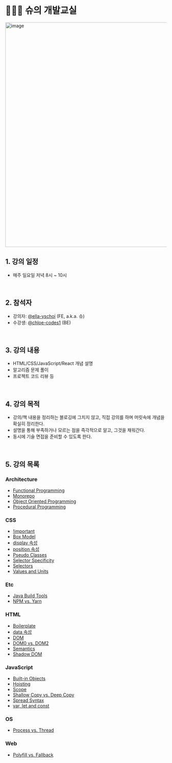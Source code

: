 # 👩🏻‍🏫 슈의 개발교실

<p align="left" width="100%"><img width="700" alt="image" src="https://github.com/ella-yschoi/TIL/assets/123397411/32d2cb31-8231-45cb-9df4-37dca40b3284">

<br/>

## 1. 강의 일정

- 매주 일요일 저녁 8시 ~ 10시

<br/>

## 2. 참석자

- 강의자: [@ella-yschoi](https://github.com/ella-yschoi) (FE, a.k.a. 슈)
- 수강생: [@chloe-codes1](https://github.com/chloe-codes1) (BE)

<br/>

## 3. 강의 내용

- HTML/CSS/JavaScript/React 개념 설명
- 알고리즘 문제 풀이
- 프로젝트 코드 리뷰 등

<br/>

## 4. 강의 목적

- 강의/책 내용을 정리하는 블로깅에 그치지 않고, 직접 강의를 하며 머릿속에 개념을 확실히 정리한다.
- 설명을 통해 부족하거나 모르는 점을 즉각적으로 알고, 그것을 채워간다.
- 동시에 기술 면접을 준비할 수 있도록 한다.

<br/>

## 5. 강의 목록

### Architecture

- [Functional Programming](/Architecture/functional_programming.md)
- [Monorepo](/Architecture/monorepo.md)
- [Object Oriented Programming](/Architecture/object_oriented_programming.md)
- [Procedural Programming](/Architecture/procedural_programming.md)

### CSS

- [!important](/CSS/!important.md)
- [Box Model](/CSS/box_model.md)
- [display 속성](/CSS/display.md)
- [position 속성](/CSS/position.md)
- [Pseudo Classes](/CSS/pseudo_classes.md)
- [Selector Specificity](/CSS/selector_specificity.md)
- [Selectors](/CSS/selectors.md)
- [Values and Units](/CSS/values_units.md)

### Etc

- [Java Build Tools](/Etc/build_tools_Java.md)
- [NPM vs. Yarn](/Etc/npm_yarn.md)

### HTML

- [Boilerplate](/HTML/boilerplate.md)
- [data 속성](/HTML/data.md)
- [DOM](/HTML/DOM.md)
- [DOM0 vs. DOM2](/HTML/DOM0_DOM2.md)
- [Semantics](/HTML/semantic.md)
- [Shadow DOM](/HTML/shadow_DOM.md)

### JavaScript

- [Built-in Objects](/JavaScript/built_in_objects.md)
- [Hoisting](/JavaScript/hoisting.md)
- [Scope](/JavaScript/scope.md)
- [Shallow Copy vs. Deep Copy](/JavaScript/shallow_copy_deep_copy.md)
- [Spread Syntax](/JavaScript/spread_syntax.md)
- [var, let and const](/JavaScript/var_let_const.md)

### OS

- [Process vs. Thread](/OS/process_thread.md)

### Web

- [Polyfill vs. Fallback](/Web/polyfill_fallback.md)
